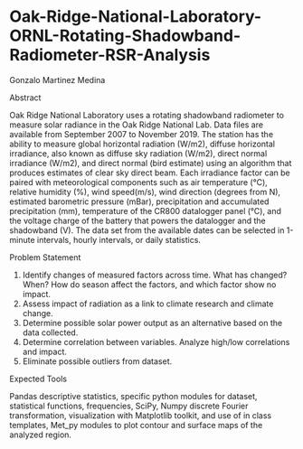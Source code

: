 # Oak-Ridge-National-Laboratory-ORNL-Rotating-Shadowband-Radiometer-RSR-Analysis
Gonzalo Martinez Medina

Abstract
 
Oak Ridge National Laboratory uses a rotating shadowband radiometer to measure solar radiance in the Oak Ridge National Lab. Data files are available from September 2007 to November 2019. The station has the ability to measure global horizontal radiation (W/m2), diffuse horizontal irradiance, also known as diffuse sky radiation (W/m2), direct normal irradiance (W/m2), and direct normal (bird estimate) using an algorithm that produces estimates of clear sky direct beam.  Each irradiance factor can be paired with meteorological components such as air temperature (℃), relative humidity (%), wind speed(m/s), wind direction (degrees from N), estimated barometric pressure (mBar), precipitation and accumulated precipitation (mm), temperature of the CR800 datalogger panel (℃), and the voltage charge of the battery that powers the datalogger and the shadowband (V). The data set from the available dates can be selected in 1-minute intervals, hourly intervals, or daily statistics.

Problem Statement

1.	Identify changes of measured factors across time. What has changed? When? How do season affect the factors, and which factor show no impact.
2.	Assess impact of radiation as a link to climate research and climate change.
3.	Determine possible solar power output as an alternative based on the data collected.
4.	Determine correlation between variables. Analyze high/low correlations and impact.
5.	Eliminate possible outliers from dataset.

Expected Tools

Pandas descriptive statistics, specific python modules for dataset, statistical functions, frequencies, SciPy, Numpy discrete Fourier transformation, visualization with Matplotlib toolkit, and use of in class templates, Met_py modules to plot contour and surface maps of the analyzed region.
